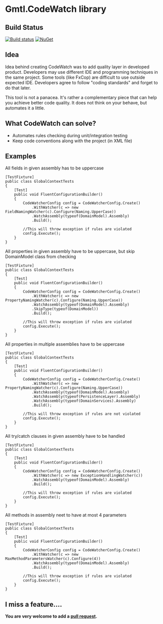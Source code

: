 # Gmtl.CodeWatch library

## Build Status

[![Build status](https://ci.appveyor.com/api/projects/status/8v6omwnj1o4fdc2h?svg=true)](https://ci.appveyor.com/project/pawelklimczyk/codewatch)
[![NuGet](https://img.shields.io/nuget/v/Gmtl.CodeWatch.svg)](https://www.nuget.org/packages/Gmtl.CodeWatch/)
## Idea

Idea behind creating CodeWatch was to add quality layer in developed product. Developers may use different IDE and programming techniques in the same project. Some tools (like FxCop) are difficult to use outside expected IDE. Developers agree to follow "coding standards" and forget to do that later.

This tool is not a panacea. It's rather a complementary piece that can help you achieve better code quality. It does not think on your behave, but automates it a little.


## What CodeWatch can solve?

- Automates rules checking during unit/integration testing
- Keep code conventions along with the project (in XML file)

## Examples


All fields in given assembly has to be uppercase

```
[TestFixture]
public class GlobalContextTests
{
    [Test]
    public void FluentConfigurationBuilder()
    {
        CodeWatcherConfig config = CodeWatcherConfig.Create()
            .WithWatcher(c => new FieldNamingWatcher(c).Configure(Naming.UpperCase))
            .WatchAssembly(typeof(DomainModel).Assembly)
            .Build();
            
        //This will throw exception if rules are violated
        config.Execute();
    }
}
```

All properties in given assembly have to be uppercase, but skip DomainModel class from checking

```
[TestFixture]
public class GlobalContextTests
{
    [Test]
    public void FluentConfigurationBuilder()
    {
        CodeWatcherConfig config = CodeWatcherConfig.Create()
            .WithWatcher(c => new PropertyNamingWatcher(c).Configure(Naming.UpperCase))
            .WatchAssembly(typeof(DomainModel).Assembly)
            .SkipType(typeof(DomainModel))
            .Build();

        //This will throw exception if rules are violated
        config.Execute();
    }
}
```

All properties in multiple assemblies have to be uppercase

```
[TestFixture]
public class GlobalContextTests
{
    [Test]
    public void FluentConfigurationBuilder()
    {
        CodeWatcherConfig config = CodeWatcherConfig.Create()
            .WithWatcher(c => new PropertyNamingWatcher(c).Configure(Naming.UpperCase))
            .WatchAssembly(typeof(DomainModel).Assembly)
            .WatchAssembly(typeof(PersistenceLayer).Assembly)
            .WatchAssembly(typeof(DomainServices).Assembly)
            .Build();

        //This will throw exception if rules are not violated
        config.Execute();
    }
}
```

All try/catch clauses in given assembly have to be handled

```
[TestFixture]
public class GlobalContextTests
{
    [Test]
    public void FluentConfigurationBuilder()
    {
        CodeWatcherConfig config = CodeWatcherConfig.Create()
            .WithWatcher(c => new ExceptionHandlingWatcher(c))
            .WatchAssembly(typeof(DomainModel).Assembly)
            .Build();

        //This will throw exception if rules are violated
        config.Execute();
    }
}
```

All methods in assembly neet to have at most 4 parameters

```
[TestFixture]
public class GlobalContextTests
{
    [Test]
    public void FluentConfigurationBuilder()
    {
        CodeWatcherConfig config = CodeWatcherConfig.Create()
            .WithWatcher(c => new MaxMethodParametersWatcher(c).Configure(4))
            .WatchAssembly(typeof(DomainModel).Assembly)
            .Build();

        //This will throw exception if rules are violated
        config.Execute();
    }
}
```

## I miss a feature....

**You are very welcome to add a [pull request][1].**

[1]: https://github.com/pawelklimczyk/CodeWatch/compare

